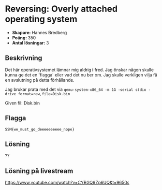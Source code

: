 # Reversing: Overly attached operating system

- **Skapare:** Hannes Bredberg
- **Poäng:** 350
- **Antal lösningar:** 3

## Beskrivning
Det här operativsystemet lämnar mig aldrig i fred.
Jag önskar någon skulle kunna ge det en 'flagga' eller vad det nu ber om.
Jag skulle verkligen vilja få en avslutning på detta förhållande.

Jag brukar prata med det via `qemu-system-x86_64 -m 1G -serial stdio -drive format=raw,file=Disk.bin`

Given fil: Disk.bin

## Flagga
`SSM{we_must_go_deeeeeeeeee_nope}`

## Lösning

??

## Lösning på livestream 

https://www.youtube.com/watch?v=CYBGQ9Zp6UQ&t=9650s
